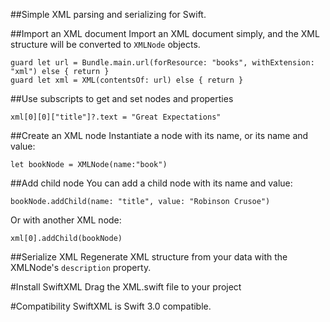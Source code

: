 ##Simple XML parsing and serializing for Swift.

##Import an XML document 
Import an XML document simply, and the XML structure will be converted to `XMLNode` objects.

```
guard let url = Bundle.main.url(forResource: "books", withExtension: "xml") else { return }
guard let xml = XML(contentsOf: url) else { return }
```
##Use subscripts to get and set nodes and properties
```
xml[0][0]["title"]?.text = "Great Expectations"
```
##Create an XML node
Instantiate a node with its name, or its name and value:
```
let bookNode = XMLNode(name:"book")
```
##Add child node
You can add a child node with its name and value:
```
bookNode.addChild(name: "title", value: "Robinson Crusoe")
```
Or with another XML node:
```
xml[0].addChild(bookNode)
```
##Serialize XML
Regenerate XML structure from your data with the XMLNode's `description` property.

#Install SwiftXML
Drag the XML.swift file to your project

#Compatibility
SwiftXML is Swift 3.0 compatible.